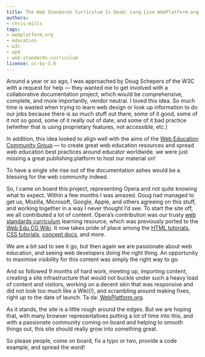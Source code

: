 ```yaml
---
title: The Web Standards Curriculum Is Dead; Long Live WebPlatform.org!
authors:
- chris-mills
tags:
- webplatform.org
- education
- w3c
- wpd
- web-standards-curriculum
license: cc-by-3.0
---
```


Around a year or so ago, I was approached by Doug Schepers of the W3C with a request for help — they wanted me to get involved with a collaborative documentation project, which would be comprehensive, complete, and more importantly, vendor neutral. I loved this idea. So much time is wasted when trying to learn web design or look up information to do our jobs because there is so much stuff out there, some of it good, some of it not so good, some of it really out of date, and some of it bad practice (whether that is using proprietary features, not accessible, etc.)

In addition, this idea looked to align well with the aims of the [Web Education Community Group](http://www.w3.org/community/webed/) — to create great web education resources and spread web education best practices around educator worldwide. we were just missing a great publishing platform to host our material on!

To have a single site rise out of the documentation ashes would be a blessing for the web community indeed.

So, I came on board this project, representing Opera and not quite knowing what to expect. Within a few months I was amazed. Doug had managed to get us, Mozilla, Microsoft, Google, Apple, and others agreeing on this stuff, and working together in a way I never thought I’d see. To start the site off, we all contributed a lot of content. Opera’s contribution was our trusty [web standards curriculum](https://dev.opera.com/articles/view/1-introduction-to-the-web-standards-cur/) learning resource, which was previously ported to the [Web Edu CG Wiki](http://www.w3.org/community/webed/wiki). It now takes pride of place among the [HTML tutorials](http://docs.webplatform.org/wiki/html/tutorials), [CSS tutorials](http://docs.webplatform.org/wiki/css/tutorials), [concept docs](http://docs.webplatform.org/wiki/concepts), and more.

We are a bit sad to see it go, but then again we are passionate about web education, and seeing web developers doing the right thing. An opportunity to maximise visibility for this content was simply the right way to go.

And so followed 9 months of hard work, meeting up, importing content, creating a site infrastructure that would not buckle under such a heavy load of content and visitors, working on a decent skin that was responsive and did not look too much like a Wiki(!), and scrambling around making fixes, right up to the date of launch. Ta da: [WebPlatform.org](http://www.webplatform.org/).

As it stands, the site is a little rough around the edges. But we are hoping that, with many browser representatives putting a lot of time into this, and with a passionate community coming on board and helping to smooth things out, this site should really grow into something great.

So please people, come on board, fix a typo or two, provide a code example, and spread the word!
